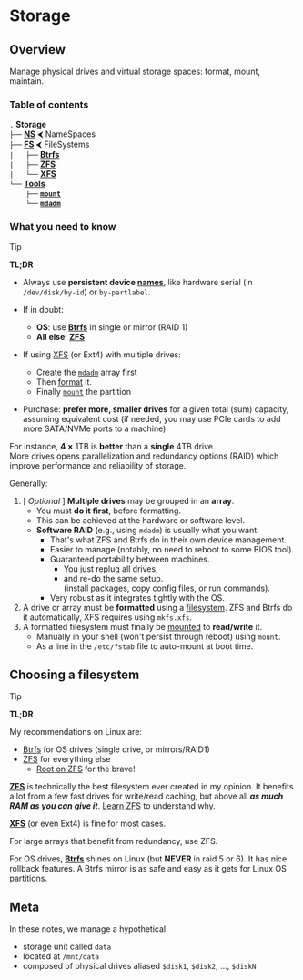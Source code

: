 # Storage




## Overview

Manage physical drives and virtual storage spaces: format, mount, maintain.



### Table of contents

`.` **Storage**  
`├──` [**NS**](NS.md) ⮜ NameSpaces  
`├──` [**FS**](FS)  ⮜ FileSystems  
`|   ├──` [**Btrfs**](FS/Btrfs.md)  
`|   ├──` [**ZFS**](FS/ZFS)  
`|   └──` [**XFS**](FS/XFS.md)  
`└──` [**Tools**](Tools)  
`    ├──` [**`mount`**](Tools/mount.md)  
`    └──` [**`mdadm`**](Tools/mdadm.md)  




### What you need to know

> [!Tip]
> **TL;DR**
> - Always use **persistent device [names][names]**, like hardware serial (in `/dev/disk/by-id`) or `by-partlabel`.
> 
> - If in doubt:
>     - **OS**: use [**Btrfs**](Btrfs.md) in single or mirror (RAID 1)
>     - **All else**: [**ZFS**](ZFS)
> 
> - If using [XFS](XFS.md) (or Ext4) with multiple drives:
>     - Create the [`mdadm`](mdadm.md) array first
>     - Then [format](XFS.md#example-setup) it.
>     - Finally [`mount`](mount.md) the partition
> - Purchase: **prefer more, smaller drives** for a given total (sum) capacity, assuming equivalent cost (if needed, you may use PCIe cards to add more SATA/NVMe ports to a machine).
>
> For instance, **4 ×** 1TB is **better** than a **single** 4TB drive.  
> More drives opens parallelization and redundancy options (RAID) which improve performance and reliability of storage.

Generally:

1. \[ *Optional* \] **Multiple drives** may be grouped in an **array**.
    - You must **do it first**, before formatting.
    - This can be achieved at the hardware or software level.
    - **Software RAID** (e.g., using `mdadm`) is usually what you want.
        - That's what ZFS and Btrfs do in their own device management.
        - Easier to manage (notably, no need to reboot to some BIOS tool).
        - Guaranteed portability between machines.
            - You just replug all drives,
            - and re-do the same setup.  
            (install packages, copy config files, or run commands).
        - Very robust as it integrates tightly with the OS.
1. A drive or array must be **formatted** using a [filesystem](#choosing-a-filesystem). ZFS and Btrfs do it automatically, XFS requires using `mkfs.xfs`.
1. A formatted filesystem must finally be [mounted](mount.md) to **read/write** it.
    - Manually in your shell (won't persist through reboot) using `mount`.
    - As a line in the `/etc/fstab` file to auto-mount at boot time.





## Choosing a filesystem

> [!Tip]
> **TL;DR**
>
> My recommendations on Linux are:
> - [Btrfs](Btrfs.md) for OS drives (single drive, or mirrors/RAID1)
> - [ZFS](ZFS.md) for everything else
>     - [Root on ZFS](ZFS/README.md#root-on-zfs) for the brave!
 
[**ZFS**](ZFS.md) is technically the best filesystem ever created in my opinion. It benefits a lot from a few fast drives for write/read caching, but above all ***as much RAM as you can give it***. [Learn ZFS](ZFS/README.md#learn-zfs) to understand why.

[**XFS**](XFS.md) (or even Ext4) is fine for most cases.

For large arrays that benefit from redundancy, use ZFS.

For OS drives, [**Btrfs**](Btrfs.md) shines on Linux (but **NEVER** in raid 5 or 6). It has nice rollback features. A Btrfs mirror is as safe and easy as it gets for Linux OS partitions.





## Meta

In these notes, we manage a hypothetical  
- storage unit called `data`  
- located at `/mnt/data`  
- composed of physical drives aliased `$disk1`, `$disk2`, …, `$diskN`





[man-mount]: https://manpages.ubuntu.com/manpages/noble/en/man8/mount.8.html
[man-xfs]: https://manpages.ubuntu.com/manpages/noble/en/man5/xfs.5.html
[man-mkfs.xfs]: https://manpages.ubuntu.com/manpages/noble/en/man8/mkfs.xfs.8.html
[man-chattr]: https://manpages.ubuntu.com/manpages/noble/en/man1/chattr.1.html
[man-mdadm]: https://manpages.ubuntu.com/manpages/noble/en/man8/mdadm.8.html


<!-- LINKS -->
[names]: names.md#persistent-block-device-naming

<!--
[man-]: 
-->














